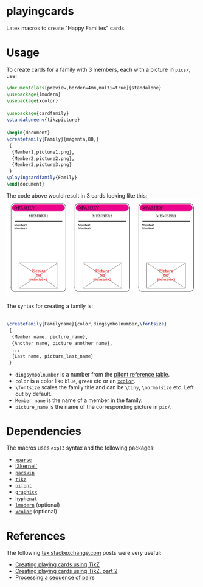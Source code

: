 playingcards
============

Latex macros to create "Happy Families" cards.

Usage
=====
To create cards for a family with 3 members, each with a picture in `pics/`, use:
```latex
\documentclass[preview,border=4mm,multi=true]{standalone}
\usepackage{lmodern}
\usepackage{xcolor}

\usepackage{cardfamily}
\standaloneenv{tikzpicture}

\begin{document}
\createfamily{Family}{magenta,80,}
 {
  {Member1,picture1.png},
  {Member2,picture2.png},
  {Member3,picture3.png}
 }
\playingcardfamily{Family}
\end{document}
```

The code above would result in 3 cards looking like this:
![Example cards](examples/cards.png)


The syntax for creating a family is:

```latex

\createfamily{Familyname}{color,dingsymbolnumber,\fontsize}
 {
  {Member name, picture_name},
  {Another name, picture_another_name},
  ...
  {Last name, picture_last_name}
 }
```

* `dingsymbolnumber` is a number from the [pifont reference table](http://willbenton.com/wb-images/pifont.pdf).
* `color` is a color like `blue`, `green` etc or an [`xcolor`](http://www.ctan.org/tex-archive/macros/latex/contrib/xcolor).
* `\fontsize` scales the family title and can be `\tiny`, `\normalsize` etc. Left out by default.
* `Member name` is the name of a member in the family.
* `picture_name` is the name of the corresponding picture in `pic/`.

Dependencies
============
The macros uses `expl3` syntax and the following packages:
* [`xparse`](http://www.ctan.org/pkg/xparse)
* [ l3kernel`](http://www.ctan.org/pkg/l3kernel)
* [`parskip`](http://www.ctan.org/pkg/parskip)
* [`tikz`](http://www.ctan.org/pkg/pgf)
* [`pifont`](http://www.ctan.org/pkg/pifont)
* [`graphicx`](http://ctan.org/pkg/graphicx)
* [`hyphenat`](http://www.ctan.org/pkg/hyphenat)
* [`lmodern`](http://www.ctan.org/tex-archive/info/lmodern) (optional)
* [`xcolor`](http://www.ctan.org/pkg/xcolor) (optional)

References
==========
The following [tex.stackexchange.com](http://tex.stackexchange.com/) posts were very useful:

* [Creating playing cards using TikZ](http://tex.stackexchange.com/questions/47924/creating-playing-cards-using-tikz)
* [Creating playing cards using TikZ, part 2](http://tex.stackexchange.com/questions/48061/creating-playing-cards-using-tikz-part-2)
* [Processing a sequence of pairs](http://tex.stackexchange.com/questions/141875/processing-a-sequence-of-pairs)
